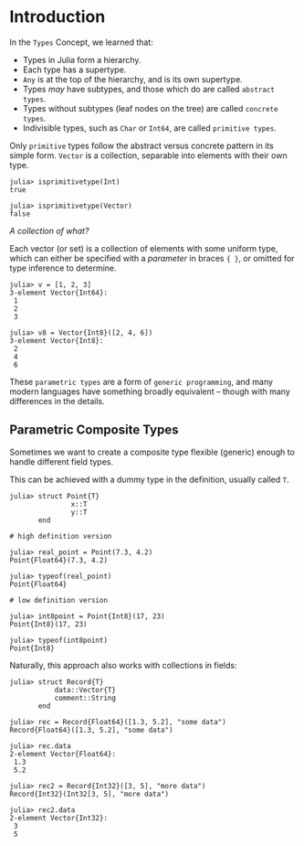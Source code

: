 # Introduction

In the `Types` Concept, we learned that:

- Types in Julia form a hierarchy.
- Each type has a supertype.
- `Any` is at the top of the hierarchy, and is its own supertype.
- Types _may_ have subtypes, and those which do are called `abstract types`.
- Types without subtypes (leaf nodes on the tree) are called `concrete types`.
- Indivisible types, such as `Char` or `Int64`, are called `primitive types`.

Only `primitive` types follow the abstract versus concrete pattern in its simple form.
`Vector` is a collection, separable into elements with their own type.

```julia-repl
julia> isprimitivetype(Int)
true

julia> isprimitivetype(Vector)
false
```

_A collection of what?_

Each vector (or set) is a collection of elements with some uniform type, which can either be specified with a _parameter_ in braces `{ }`, or omitted for type inference to determine.

```julia-repl
julia> v = [1, 2, 3]
3-element Vector{Int64}:
 1
 2
 3

julia> v8 = Vector{Int8}([2, 4, 6])
3-element Vector{Int8}:
 2
 4
 6
```

These `parametric types` are a form of `generic programming`, and many modern languages have something broadly equivalent – though with many differences in the details.

## Parametric Composite Types

Sometimes we want to create a composite type flexible (generic) enough to handle different field types.

This can be achieved with a dummy type in the definition, usually called `T`.

```julia-repl
julia> struct Point{T}
               x::T
               y::T
       end

# high definition version

julia> real_point = Point(7.3, 4.2)
Point{Float64}(7.3, 4.2)

julia> typeof(real_point)
Point{Float64}

# low definition version

julia> int8point = Point{Int8}(17, 23)
Point{Int8}(17, 23)

julia> typeof(int8point)
Point{Int8}
```

Naturally, this approach also works with collections in fields:

```julia-repl
julia> struct Record{T}
           data::Vector{T}
           comment::String
       end

julia> rec = Record{Float64}([1.3, 5.2], "some data")
Record{Float64}([1.3, 5.2], "some data")

julia> rec.data
2-element Vector{Float64}:
 1.3
 5.2

julia> rec2 = Record{Int32}([3, 5], "more data")
Record{Int32}(Int32[3, 5], "more data")

julia> rec2.data
2-element Vector{Int32}:
 3
 5
```
